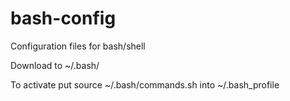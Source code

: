 bash-config
===========

Configuration files for bash/shell

Download to ~/.bash/

To activate put
  source ~/.bash/commands.sh 
into ~/.bash_profile

